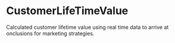 # CustomerLifeTimeValue

Calculated customer lifetime value using real time data to arrive at onclusions for marketing strategies.

